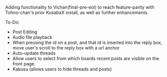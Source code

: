 Adding functionality to Vichan(final-pre-eol) to reach feature-parity with Tohno-chan's prior KusabaX install, as well as further enhancements.

To-Do:

* Post Editing
* Audio file playback
* When pressing the id on a post, and that id is inserted into the reply box, move user's scroll to the reply box with a url anchor
* Auto-update threads
* Allow users to select from which boards recent posts are visible on the front page.
* Kakusu (allows users to hide threads and posts)
